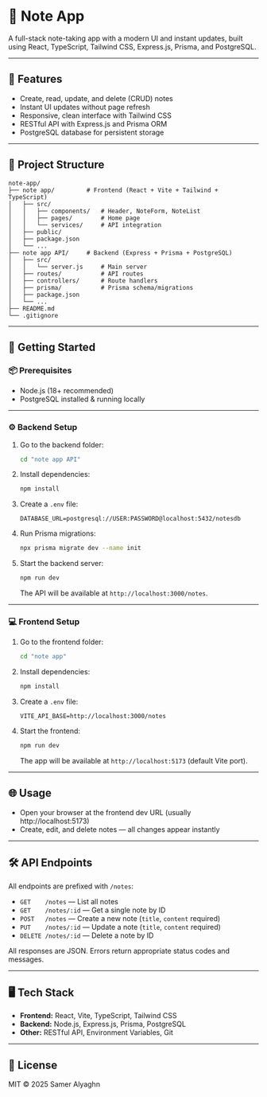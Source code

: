 # 📝 Note App

A full-stack note-taking app with a modern UI and instant updates, built using React, TypeScript, Tailwind CSS, Express.js, Prisma, and PostgreSQL.

---

## 🔧 Features

- Create, read, update, and delete (CRUD) notes
- Instant UI updates without page refresh
- Responsive, clean interface with Tailwind CSS
- RESTful API with Express.js and Prisma ORM
- PostgreSQL database for persistent storage

---

## 📁 Project Structure

```
note-app/
├── note app/         # Frontend (React + Vite + Tailwind + TypeScript)
│   ├── src/
│   │   ├── components/   # Header, NoteForm, NoteList
│   │   ├── pages/        # Home page
│   │   └── services/     # API integration
│   ├── public/
│   ├── package.json
│   └── ...
├── note app API/     # Backend (Express + Prisma + PostgreSQL)
│   ├── src/
│   │   └── server.js     # Main server
│   ├── routes/           # API routes
│   ├── controllers/      # Route handlers
│   ├── prisma/           # Prisma schema/migrations
│   ├── package.json
│   └── ...
├── README.md
└── .gitignore
```

---

## 🚀 Getting Started

### 📦 Prerequisites
- Node.js (18+ recommended)
- PostgreSQL installed & running locally

---

### ⚙️ Backend Setup

1. Go to the backend folder:
   ```bash
   cd "note app API"
   ```
2. Install dependencies:
   ```bash
   npm install
   ```
3. Create a `.env` file:
   ```env
   DATABASE_URL=postgresql://USER:PASSWORD@localhost:5432/notesdb
   ```
4. Run Prisma migrations:
   ```bash
   npx prisma migrate dev --name init
   ```
5. Start the backend server:
   ```bash
   npm run dev
   ```
   The API will be available at `http://localhost:3000/notes`.

---

### 💻 Frontend Setup

1. Go to the frontend folder:
   ```bash
   cd "note app"
   ```
2. Install dependencies:
   ```bash
   npm install
   ```
3. Create a `.env` file:
   ```env
   VITE_API_BASE=http://localhost:3000/notes
   ```
4. Start the frontend:
   ```bash
   npm run dev
   ```
   The app will be available at `http://localhost:5173` (default Vite port).

---

## 🌐 Usage
- Open your browser at the frontend dev URL (usually http://localhost:5173)
- Create, edit, and delete notes — all changes appear instantly

---

## 🛠️ API Endpoints

All endpoints are prefixed with `/notes`:

- `GET    /notes`         — List all notes
- `GET    /notes/:id`     — Get a single note by ID
- `POST   /notes`         — Create a new note (`title`, `content` required)
- `PUT    /notes/:id`     — Update a note (`title`, `content` required)
- `DELETE /notes/:id`     — Delete a note by ID

All responses are JSON. Errors return appropriate status codes and messages.

---

## 🖥️ Tech Stack
- **Frontend:** React, Vite, TypeScript, Tailwind CSS
- **Backend:** Node.js, Express.js, Prisma, PostgreSQL
- **Other:** RESTful API, Environment Variables, Git

---

## 📝 License
MIT © 2025 Samer Alyaghn
